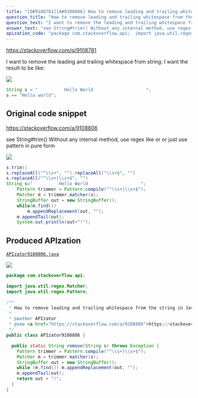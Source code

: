 ```yaml
---
title: "[Q#9108781][A#9108806] How to remove leading and trailing whitespace from the string in Java?"
question_title: "How to remove leading and trailing whitespace from the string in Java?"
question_text: "I want to remove the leading and trailing whitespace from string: I want the result to be like:"
answer_text: "see String#trim() Without any internal method, use regex like or or just use pattern in pure form"
apization_code: "package com.stackoverflow.api;  import java.util.regex.Matcher; import java.util.regex.Pattern;  /**  * How to remove leading and trailing whitespace from the string in Java?  *  * @author APIzator  * @see <a href=\"https://stackoverflow.com/a/9108806\">https://stackoverflow.com/a/9108806</a>  */ public class APIzator9108806 {    public static String remove(String s) throws Exception {     Pattern trimmer = Pattern.compile(\"^\\\\s+|\\\\s+$\");     Matcher m = trimmer.matcher(s);     StringBuffer out = new StringBuffer();     while (m.find()) m.appendReplacement(out, \"\");     m.appendTail(out);     return out + \"!\";   } }"
---
```


https://stackoverflow.com/q/9108781

I want to remove the leading and trailing whitespace from string:
I want the result to be like:


<div class="code-logo"><img src="/stackoverflow.png" /></div>

```java
String s = "          Hello World                    ";
s == "Hello world";
```


## Original code snippet

https://stackoverflow.com/a/9108806

see String#trim()
Without any internal method, use regex like
or
or just use pattern in pure form

<div class="code-logo"><img src="/stackoverflow.png" /></div>

```java
s.trim()
s.replaceAll("^\\s+", "").replaceAll("\\s+$", "")
s.replaceAll("^\\s+|\\s+$", "")
String s="          Hello World                    ";
    Pattern trimmer = Pattern.compile("^\\s+|\\s+$");
    Matcher m = trimmer.matcher(s);
    StringBuffer out = new StringBuffer();
    while(m.find())
        m.appendReplacement(out, "");
    m.appendTail(out);
    System.out.println(out+"!");
```

## Produced APIzation

[`APIzator9108806.java`](https://github.com/pasqualesalza/apization-temp-data/raw/master/search/APIzator9108806.java)

<div class="code-logo"><img src="/apizator.png" /></div>

```java
package com.stackoverflow.api;

import java.util.regex.Matcher;
import java.util.regex.Pattern;

/**
 * How to remove leading and trailing whitespace from the string in Java?
 *
 * @author APIzator
 * @see <a href="https://stackoverflow.com/a/9108806">https://stackoverflow.com/a/9108806</a>
 */
public class APIzator9108806 {

  public static String remove(String s) throws Exception {
    Pattern trimmer = Pattern.compile("^\\s+|\\s+$");
    Matcher m = trimmer.matcher(s);
    StringBuffer out = new StringBuffer();
    while (m.find()) m.appendReplacement(out, "");
    m.appendTail(out);
    return out + "!";
  }
}

```